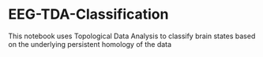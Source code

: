 # EEG-TDA-Classification
This notebook uses Topological Data Analysis to classify brain states based on the underlying persistent homology of the data
